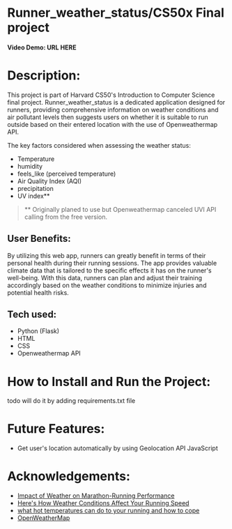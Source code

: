 # Runner_weather_status/CS50x Final project
#### Video Demo:  URL HERE
# Description:
This project is part of Harvard CS50's Introduction to Computer Science final project. Runner_weather_status is a dedicated application designed for runners, providing comprehensive information on weather conditions and air pollutant levels then suggests users on whether it is suitable to run outside based on their entered location with the use of Openweathermap API.
  
The key factors considered when assessing the weather status:
  - Temperature
  - humidity
  - feels_like (perceived temperature)
  - Air Quality Index (AQI)
  - precipitation
  - UV index**
  
  > ** Originally planed to use but Openweathermap canceled UVI API calling from the free version.
  
  ## User Benefits:
  By utilizing this web app, runners can greatly benefit in terms of their personal health during their running sessions. The app provides valuable climate data that is tailored to the specific effects it has on the runner's well-being. With this data, runners can plan and adjust their training accordingly based on the weather conditions to minimize injuries and potential health risks.
  
  
  ## Tech used:
  - Python (Flask)
  - HTML
  - CSS
  - Openweathermap API
  
# How to Install and Run the Project:
 todo 
 will do it by adding requirements.txt file
  
# Future Features:
  - Get user's location automatically by using Geolocation API JavaScript 
  
# Acknowledgements:
- [Impact of Weather on Marathon-Running Performance](https://journals.lww.com/acsm-msse/Fulltext/2007/03000/Impact_of_Weather_on_Marathon_Running_Performance.12.aspx)
- [Here's How Weather Conditions Affect Your Running Speed](https://www.outsideonline.com/health/training-performance/weather-running-performance-research/)
- [what hot temperatures can do to your running and how to cope](https://www.runnersworld.com/uk/training/a775069/what-hot-temperatures-can-do-to-your-running-and-how-to-cope/#)
- [OpenWeatherMap](https://openweathermap.org/api)

